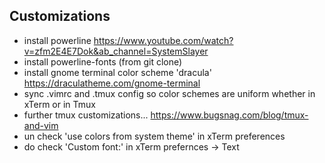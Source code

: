 ## Customizations
* install powerline https://www.youtube.com/watch?v=zfm2E4E7Dok&ab_channel=SystemSlayer
* install powerline-fonts (from git clone)
* install gnome terminal color scheme 'dracula' https://draculatheme.com/gnome-terminal
* sync .vimrc and .tmux config so color schemes are uniform whether in xTerm or in Tmux
* further tmux customizations... https://www.bugsnag.com/blog/tmux-and-vim
* un check 'use colors from system theme' in xTerm preferences
* do check 'Custom font:' in xTerm prefernces -> Text
